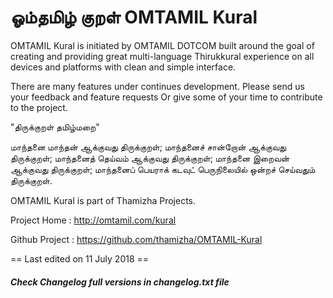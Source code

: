 ﻿# ஓம்தமிழ் குறள் OMTAMIL Kural 

OMTAMIL Kural is initiated by OMTAMIL DOTCOM built around the goal of creating and providing great multi-language Thirukkural experience on all devices and platforms with clean and simple interface.

There are many features under continues development. Please send us your feedback and feature requests Or give some of your time to contribute to the project.

"திருக்குறள் தமிழ்மறை"

மாந்தனை மாந்தன் ஆக்குவது திருக்குறள்;
மாந்தனைச் சான்றோன் ஆக்குவது திருக்குறள்;
மாந்தனைத் தெய்வம் ஆக்குவது திருக்குறள்;
மாந்தனை இறைவன் ஆக்குவது திருக்குறள்;
மாந்தனைப் பெயராக் கடவுட் பெருநிலையில் ஒன்றச் செய்வதும் திருக்குறள்.

OMTAMIL Kural is part of Thamizha Projects.

Project Home : http://omtamil.com/kural

Github Project : https://github.com/thamizha/OMTAMIL-Kural

== Last edited on 11 July 2018 ==

##### Check Changelog full versions in changelog.txt file
